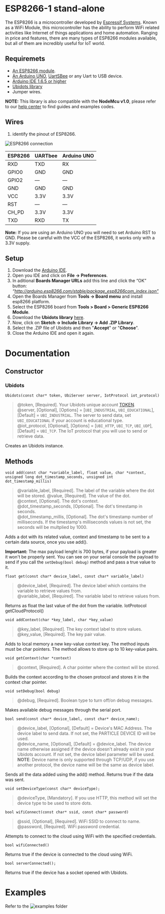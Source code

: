 
# ESP8266-1 stand-alone

The ESP8266 is a microcontroller developed by [Espressif Systems](http://espressif.com/). Known as a WiFi Module, this microcontroller has the ability to perform WiFi related activities like Internet of things applications and home automation. Ranging in price and features, there are many types of ESP8266 modules available, but all of them are incredibly useful for IoT world.

## Requiremets

* [An ESP8266 module](https://www.sparkfun.com/products/13678).
* [An Arduino UNO](https://www.arduino.cc/en/Main/ArduinoBoardUno), [UartSBee](http://www.seeedstudio.com/wiki/UartSBee_V4) or any Uart to USB device.
* [Arduino IDE 1.6.5 or higher](https://www.arduino.cc/en/Main/Software)
* [Ubidots library](https://github.com/ubidots/ubidots-esp8266/archive/master.zip) 
* Jumper wires.

**NOTE:** This library is also compatible with the **NodeMcu v1.0**, please refer to our [help center](https://help.ubidots.com/en/?q=esp8266) to find guides and examples codes.   
  
## Wires

1. identify the pinout of ESP8266.

![ESP8266 connection](https://raw.githubusercontent.com/guyz/pyesp8266/master/esp8266_pinout.png)

ESP8266 | UARTbee | Arduino UNO
--------|---------|------------ 
RXD | TXD | RX
GPIO0 | GND | GND
GPIO2 | — | —
GND | GND | GND
VCC | 3.3V | 3.3V
RST | — | —
CH_PD | 3.3V | 3.3V
TXD | RXD | TX

**Note:** If you are using an Arduino UNO you will need to set Arduino RST to GND. Please be careful with the VCC of the ESP8266, it works only with a 3.3V supply.

## Setup

1. Download the [Arduino IDE](https://www.arduino.cc/en/Main/Software).
2. Open you IDE and click on **File -> Preferences**.
3. In aditional **Boards Manager URLs** add this line and click the “OK” button: *“http://arduino.esp8266.com/stable/package_esp8266com_index.json”*
4. Open the Boards Manager from **Tools -> Board menu** and install esp8266 platform.
5. Select the ESP8266 board from **Tools > Board > Generic ESP8266 Module**.
6. Download the **Ubidots library** [here](https://github.com/ubidots/ubidots-nodemcu/archive/master.zip).
7. Now, click on **Sketch -> Include Library -> Add .ZIP Library**.
8. Select the .ZIP file of Ubidots and then "**Accept**" or "**Choose**".
9. Close the Arduino IDE and open it again.


# Documentation

## Constructor

### Ubidots

```
Ubidots(const char* token, UbiServer server, IotProtocol iot_protocol)
```

> @token, [Required]. Your Ubidots unique account [TOKEN](http://help.ubidots.com/user-guides/find-your-token-from-your-ubidots-account).  
> @server, [Optional], [Options] = [`UBI_INDUSTRIAL`, `UBI_EDUCATIONAL`], [Default] = `UBI_INDUSTRIAL`. The server to send data, set `UBI_EDUCATIONAL` if your account is educational type.  
> @iot_protocol, [Optional], [Options] = [`UBI_HTTP`, `UBI_TCP`, `UBI_UDP`], [Default] = `UBI_TCP`. The IoT protocol that you will use to send or retrieve data.

Creates an Ubidots instance.

## Methods

```
void add(const char *variable_label, float value, char *context, unsigned long dot_timestamp_seconds, unsigned int dot_timestamp_millis)
```

> @variable_label, [Required]. The label of the variable where the dot will be stored.
> @value, [Required]. The value of the dot.  
> @context, [Optional]. The dot's context.  
> @dot_timestamp_seconds, [Optional]. The dot's timestamp in seconds.  
> @dot_timestamp_millis, [Optional]. The dot's timestamp number of milliseconds. If the timestamp's milliseconds values is not set, the seconds will be multplied by 1000.

Adds a dot with its related value, context and timestamp to be sent to a certain data source, once you use add().

**Important:** The max payload lenght is 700 bytes, if your payload is greater it won't be properly sent. You can see on your serial console the payload to send if you call the `setDebug(bool debug)` method and pass a true value to it.

```
float get(const char* device_label, const char* variable_label)
```

> @device_label, [Required]. The device label which contains the variable to retrieve values from.  
> @variable_label, [Required]. The variable label to retrieve values from.

Returns as float the last value of the dot from the variable.
IotProtocol getCloudProtocol()

```
void addContext(char *key_label, char *key_value)
```

> @key_label, [Required]. The key context label to store values.  
> @key_value, [Required]. The key pair value.

Adds to local memory a new key-value context key. The method inputs must be char pointers. The method allows to store up to 10 key-value pairs.

```
void getContext(char *context)
```

> @context, [Required]. A char pointer where the context will be stored.

Builds the context according to the chosen protocol and stores it in the context char pointer.

```
void setDebug(bool debug)
```

> @debug, [Required]. Boolean type to turn off/on debug messages.

Makes available debug messages through the serial port.

```
bool send(const char* device_label, const char* device_name);
```

> @device_label, [Optional], [Default] = Device's MAC Address. The device label to send data. If not set, the PARTICLE DEVICE ID will be used.  
> @device_name, [Optional], [Default] = @device_label. The device name otherwise assigned if the device doesn't already exist in your Ubidots account. If not set, the device label parameter will be used. **NOTE**: Device name is only supported through TCP/UDP, if you use another protocol, the device name will be the same as device label.  

Sends all the data added using the add() method. Returns true if the data was sent.

```
void setDeviceType(const char* deviceType);
```

> @deviceType, [Mandatory]. If you use HTTP, this method will set the device type to be used to store dots.


```
bool wifiConnect(const char* ssid, const char* password)
```

> @ssid, [Optional], [Required]. WiFi SSID to connect to name.  
> @password, [Required]. WiFi password credential.

Attempts to connect to the cloud using WiFi with the specified credentials.

```
bool wifiConnected()
```
Returns true if the device is connected to the cloud using WiFi.

```
bool serverConnected();
```
Returns true if the device has a socket opened with Ubidots.

# Examples

Refer to the ![examples](https://github.com/ubidots/ubidots-esp8266/tree/master/examples) folder

